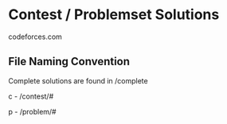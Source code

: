 # Contest / Problemset Solutions
codeforces.com

## File Naming Convention
Complete solutions are found in /complete

c - /contest/#

p - /problem/#

